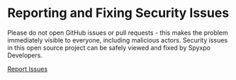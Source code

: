 # Reporting and Fixing Security Issues

Please do not open GitHub issues or pull requests - this makes the problem immediately visible to everyone, including malicious actors. Security issues in this open source project can be safely viewed and fixed by Spyxpo Developers.

[Report Issues](https://www.spyxpo.com/projects/report-issues)
